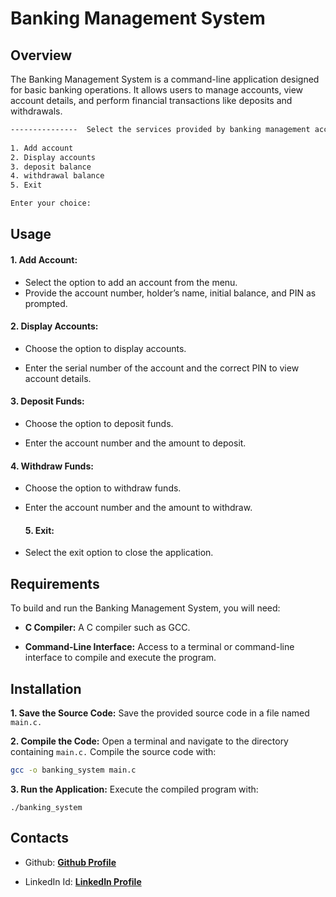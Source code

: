# Banking Management System
## Overview

 The Banking Management System is a command-line application designed for basic banking operations. It allows users to manage accounts, view account details, and perform financial transactions like deposits and withdrawals.

```bash
---------------  Select the services provided by banking management according to your requirements  ---------------
 
1. Add account       
2. Display accounts  
3. deposit balance   
4. withdrawal balance
5. Exit               

Enter your choice: 
``` 
## Usage

   ####  1. Add  Account:
   -
        Select the option to add an account from the menu.
- Provide the account number, holder’s name, initial balance, and PIN as prompted.

 #### 2. Display Accounts:
   -
        Choose the option to display accounts.
        
        
  - Enter the serial number of the account and the correct PIN to view account details.

   #### 3. Deposit Funds: 
   -
        Choose the option to deposit funds. 
        
 -  Enter the account number and the amount to deposit.

   #### 4. Withdraw Funds:
   -
        Choose the option to withdraw funds.
- Enter the account number and the amount to withdraw.

   #### 5. Exit:
 -
     Select the exit option to close the application.


## Requirements

To build and run the Banking Management System, you will need:

   - **C Compiler:** A C compiler such as GCC. 

  -  **Command-Line Interface:**  Access to a terminal or command-line interface to compile and execute the program.

## Installation 
   **1.  Save the Source Code:** Save the provided source code in a file named ```main.c.```

   **2. Compile the Code:** Open a terminal and navigate to the directory containing ```main.c.``` Compile the source code with:

    

```bash 
gcc -o banking_system main.c
```
**3.  Run the Application:** Execute the compiled program with:


    ./banking_system

## Contacts

- Github: [**Github Profile**](https://github.com/Shibbi-0987/Shibbi-0987)

- LinkedIn Id: [**LinkedIn Profile**](https://www.linkedin.com/in/shubham-negi-403619304/)

